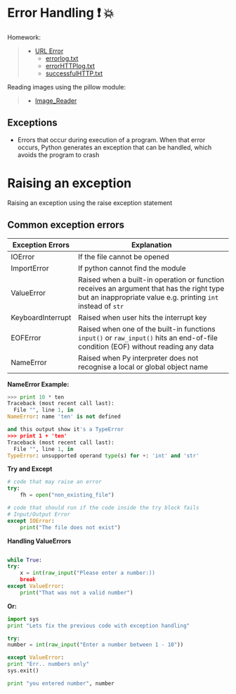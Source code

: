 # Error Handling :exclamation: :boom:

Homework:
> - [URL Error](urllib_error.py)
>   - [errorlog.txt](errorlog.txt)
>   - [errorHTTPlog.txt](errorHTTPlog.txt)
>   - [successfulHTTP.txt](successfulHTTP.txt)

Reading images using the pillow module:
> - [Image_Reader](read_image.py)


## Exceptions 
- Errors that occur during execution of a program. When that error occurs, Python generates an exception that can be handled, which avoids the program to crash

# Raising an exception 
Raising an exception using the raise exception statement

## Common exception errors 

Exception Errors| Explanation 
-----|--------
IOError| If the file cannot be opened
ImportError|If python cannot find the module 
ValueError|Raised when a built-in operation or function receives an argument that has the right type but an inappropriate value e.g. printing `int` instead of `str`
KeyboardInterrupt|Raised when user hits the interrupt key 
EOFError|Raised when one of the built-in functions `input()` or `raw_input()` hits an end-of-file condition (EOF) without reading any data
NameError|Raised when Py interpreter does not recognise a local or global object name 

**NameError Example:**
```python 
>>> print 10 * ten
Traceback (most recent call last):
  File "", line 1, in 
NameError: name 'ten' is not defined

and this output show it's a TypeError
>>> print 1 + 'ten'
Traceback (most recent call last):
  File "", line 1, in 
TypeError: unsupported operand type(s) for +: 'int' and 'str'
```

**Try and Except**
```python 
# code that may raise an error
try:
    fh = open("non_existing_file")

# code that should run if the code inside the try block fails
# Input/Output Error
except IOError:
    print("The file does not exist")
```

**Handling ValueErrors**
```python

while True:
try:
    x = int(raw_input("Please enter a number:))
    break
except ValueError:
    print("That was not a valid number")
```

**Or:**
```python 
import sys
print "Lets fix the previous code with exception handling"

try:
number = int(raw_input("Enter a number between 1 - 10"))

except ValueError:
print "Err.. numbers only"
sys.exit()

print "you entered number", number
```